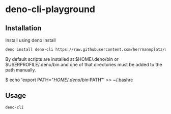 # deno-cli-playground

## Installation

Install using deno install
```sh
deno install deno-cli https://raw.githubusercontent.com/herrmannplatz/deno-cli-playground/master/mod.ts 
```

By default scripts are installed at $HOME/.deno/bin or $USERPROFILE/.deno/bin and one of that directories must be added to the path manually.

$ echo 'export PATH="$HOME/.deno/bin:$PATH"' >> ~/.bashrc

## Usage

```sh
deno-cli
```
